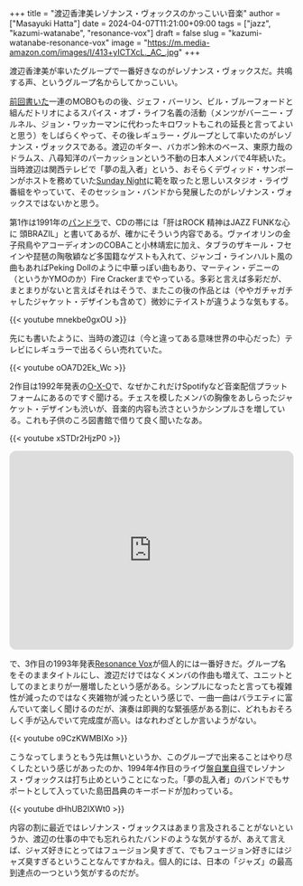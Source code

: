 +++
title = "渡辺香津美レゾナンス・ヴォックスのかっこいい音楽"
author = ["Masayuki Hatta"]
date = 2024-04-07T11:21:00+09:00
tags = ["jazz", "kazumi-watanabe", "resonance-vox"]
draft = false
slug = "kazumi-watanabe-resonance-vox"
image = "https://m.media-amazon.com/images/I/413+yICTXcL._AC_.jpg"
+++

渡辺香津美が率いたグループで一番好きなのがレゾナンス・ヴォックスだ。共鳴する声、というグループ名からしてかっこいい。

[前回書いた](http://localhost:1313/blog/2024/03/31/kazumi-watanabe-mobo/)一連のMOBOものの後、ジェフ・バーリン、ビル・ブルーフォードと組んだトリオによるスパイス・オブ・ライフ名義の活動（メンツがバーニー・ブルネル、ジョン・ワッカーマンに代わったキロワットもこれの延長と言ってよいと思う）をしばらくやって、その後レギュラー・グループとして率いたのがレゾナンス・ヴォックスである。渡辺のギター、バカボン鈴木のベース、東原力哉のドラムス、八尋知洋のパーカッションという不動の日本人メンバで4年続いた。当時渡辺は関西テレビで「夢の乱入者」という、おそらくデヴィッド・サンボーンがホストを務めていた[Sunday Night](https://en.wikipedia.org/wiki/Sunday_Night_(American_TV_program))に範を取ったと思しいスタジオ・ライヴ番組をやっていて、そのセッション・バンドから発展したのがレゾナンス・ヴォックスではないかと思う。

第1作は1991年の[パンドラ](https://amzn.to/3PRu3d2)で、CDの帯には「肝はROCK 精神はJAZZ FUNKな心に 頭BRAZIL」と書いてあるが、確かにそういう内容である。ヴァイオリンの金子飛鳥やアコーディオンのCOBAこと小林靖宏に加え、タブラのザキール・フセインや琵琶の陶敬穎など多国籍なゲストも入れて、ジャンゴ・ラインハルト風の曲もあればPeking Dollのように中華っぽい曲もあり、マーティン・デニーの（というかYMOのか）Fire Crackerまでやっている。多彩と言えば多彩だが、まとまりがないと言えばそれはそうで、またこの後の作品とは（ややガチャガチャしたジャケット・デザインも含めて）微妙にテイストが違うような気もする。

{{< youtube mnekbe0gxOU >}}

先にも書いたように、当時の渡辺は（今と違ってある意味世界の中心だった）テレビにレギュラーで出るくらい売れていた。

{{< youtube oOA7D2Ek_Wc >}}

2作目は1992年発表の[O-X-O](https://amzn.to/3W6YcJt)で、なぜかこれだけSpotifyなど音楽配信プラットフォームにあるのですぐ聞ける。チェスを模したメンバの胸像をあしらったジャケット・デザインも渋いが、音楽的内容も渋さというかシンプルさを増している。これも子供のころ図書館で借りて良く聞いたなあ。

{{< youtube xSTDr2HjzP0 >}}

<iframe style="border-radius:12px" src="https://open.spotify.com/embed/album/45bm9bdB52WqiaAqquVKXp?utm_source=generator" width="100%" height="352" frameBorder="0" allowfullscreen="" allow="autoplay; clipboard-write; encrypted-media; fullscreen; picture-in-picture" loading="lazy"></iframe>

で、3作目の1993年発表[Resonance Vox](https://amzn.to/49qrBBk)が個人的には一番好きだ。グループ名をそのままタイトルにし、渡辺だけではなくメンバの作曲も増えて、ユニットとしてのまとまりが一層増したという感がある。シンプルになったと言っても複雑性が減ったのではなく夾雑物が減ったという感じで、一曲一曲はバラエティに富んでいて楽しく聞けるのだが、演奏は即興的な緊張感がある割に、どれもおそろしく手が込んでいて完成度が高い。はなれわざとしか言いようがない。

{{< youtube o9CzKWMBIXo >}}

こうなってしまうともう先は無いというか、このグループで出来ることはやり尽くしたという感じがあったのか、1994年4作目のライヴ盤[自業自得](https://amzn.to/4cM9A36)でレゾナンス・ヴォックスは打ち止めということになった。「夢の乱入者」のバンドでもサポートとして入っていた島田昌典のキーボードが加わっている。

{{< youtube dHhUB2IXWt0 >}}

内容の割に最近ではレゾナンス・ヴォックスはあまり言及されることがないというか、渡辺の仕事の中でも忘れられたバンドのような気がするが、あえて言えば、ジャズ好きにとってはフュージョン臭すぎて、でもフュージョン好きにはジャズ臭すぎるということなんですかねえ。個人的には、日本の「ジャズ」の最高到達点の一つという気がするのだが。
